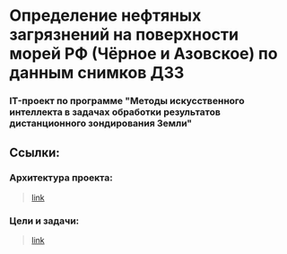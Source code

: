 # Определение нефтяных загрязнений на поверхности морей РФ (Чёрное и Азовское) по данным снимков ДЗЗ

### IT-проект по программе "Методы искусственного интеллекта в задачах обработки результатов дистанционного зондирования Земли"

## Ссылки:

### Архитектура проекта:

> [link](#)

### Цели и задачи:

> [link](#)
